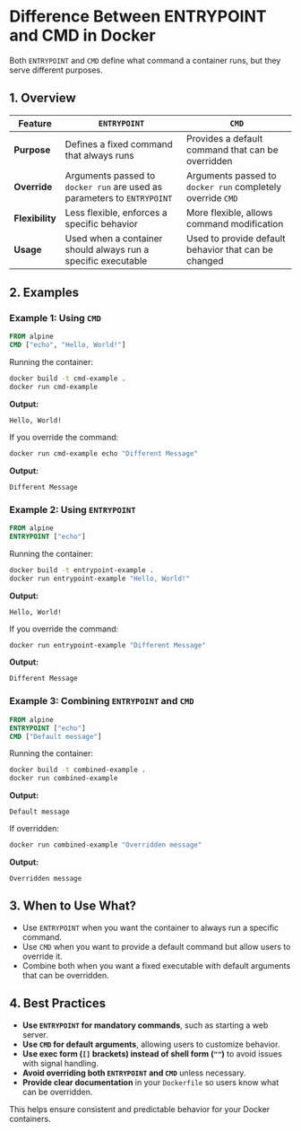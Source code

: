 # Difference Between ENTRYPOINT and CMD in Docker

Both `ENTRYPOINT` and `CMD` define what command a container runs, but they serve different purposes.

## 1. Overview

| Feature        | `ENTRYPOINT` | `CMD` |
|---------------|-------------|-------|
| **Purpose**   | Defines a fixed command that always runs | Provides a default command that can be overridden |
| **Override**  | Arguments passed to `docker run` are used as parameters to `ENTRYPOINT` | Arguments passed to `docker run` completely override `CMD` |
| **Flexibility** | Less flexible, enforces a specific behavior | More flexible, allows command modification |
| **Usage** | Used when a container should always run a specific executable | Used to provide default behavior that can be changed |

## 2. Examples

### Example 1: Using `CMD`
```dockerfile
FROM alpine
CMD ["echo", "Hello, World!"]
```
Running the container:
```sh
docker build -t cmd-example .
docker run cmd-example
```
**Output:**
```
Hello, World!
```

If you override the command:
```sh
docker run cmd-example echo "Different Message"
```
**Output:**
```
Different Message
```

### Example 2: Using `ENTRYPOINT`
```dockerfile
FROM alpine
ENTRYPOINT ["echo"]
```
Running the container:
```sh
docker build -t entrypoint-example .
docker run entrypoint-example "Hello, World!"
```
**Output:**
```
Hello, World!
```

If you override the command:
```sh
docker run entrypoint-example "Different Message"
```
**Output:**
```
Different Message
```

### Example 3: Combining `ENTRYPOINT` and `CMD`
```dockerfile
FROM alpine
ENTRYPOINT ["echo"]
CMD ["Default message"]
```
Running the container:
```sh
docker build -t combined-example .
docker run combined-example
```
**Output:**
```
Default message
```

If overridden:
```sh
docker run combined-example "Overridden message"
```
**Output:**
```
Overridden message
```

## 3. When to Use What?

- Use `ENTRYPOINT` when you want the container to always run a specific command.
- Use `CMD` when you want to provide a default command but allow users to override it.
- Combine both when you want a fixed executable with default arguments that can be overridden.

## 4. Best Practices

- **Use `ENTRYPOINT` for mandatory commands**, such as starting a web server.
- **Use `CMD` for default arguments**, allowing users to customize behavior.
- **Use exec form (`[]` brackets) instead of shell form (`""`)** to avoid issues with signal handling.
- **Avoid overriding both `ENTRYPOINT` and `CMD`** unless necessary.
- **Provide clear documentation** in your `Dockerfile` so users know what can be overridden.

This helps ensure consistent and predictable behavior for your Docker containers.
